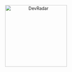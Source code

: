<section>
    
</section>
<section align="center">
    <img alt="DevRadar" src=".github/bethehero.svg" width="200px" />
</section>